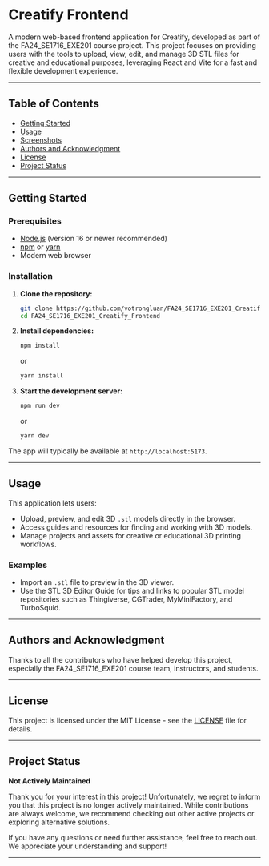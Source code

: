 # Creatify Frontend

A modern web-based frontend application for Creatify, developed as part of the FA24_SE1716_EXE201 course project. This project focuses on providing users with the tools to upload, view, edit, and manage 3D STL files for creative and educational purposes, leveraging React and Vite for a fast and flexible development experience.

---

## Table of Contents

- [Getting Started](#getting-started)
- [Usage](#usage)
- [Screenshots](#screenshots)
- [Authors and Acknowledgment](#authors-and-acknowledgment)
- [License](#license)
- [Project Status](#project-status)

---

## Getting Started

### Prerequisites

- [Node.js](https://nodejs.org/) (version 16 or newer recommended)
- [npm](https://www.npmjs.com/) or [yarn](https://yarnpkg.com/)
- Modern web browser

### Installation

1. **Clone the repository:**

   ```bash
   git clone https://github.com/votrongluan/FA24_SE1716_EXE201_Creatify_Frontend.git
   cd FA24_SE1716_EXE201_Creatify_Frontend
   ```

2. **Install dependencies:**

   ```bash
   npm install
   ```

   or

   ```bash
   yarn install
   ```

3. **Start the development server:**
   ```bash
   npm run dev
   ```
   or
   ```bash
   yarn dev
   ```

The app will typically be available at `http://localhost:5173`.

---

## Usage

This application lets users:

- Upload, preview, and edit 3D `.stl` models directly in the browser.
- Access guides and resources for finding and working with 3D models.
- Manage projects and assets for creative or educational 3D printing workflows.

### Examples

- Import an `.stl` file to preview in the 3D viewer.
- Use the STL 3D Editor Guide for tips and links to popular STL model repositories such as Thingiverse, CGTrader, MyMiniFactory, and TurboSquid.

---

## Authors and Acknowledgment

Thanks to all the contributors who have helped develop this project, especially the FA24_SE1716_EXE201 course team, instructors, and students.

---

## License

This project is licensed under the MIT License - see the [LICENSE](LICENSE) file for details.

---

## Project Status

**Not Actively Maintained**

Thank you for your interest in this project! Unfortunately, we regret to inform you that this project is no longer actively maintained. While contributions are always welcome, we recommend checking out other active projects or exploring alternative solutions.

If you have any questions or need further assistance, feel free to reach out. We appreciate your understanding and support!

---
